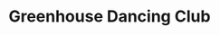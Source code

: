 --- 
title: "Greenhouse Dancing Club"
publishdate: "2019-9-16T16:48:46+02:00"
src: "https://365manga.net/manga/greenhouse-dancing-club"
image: "https://data.365manga.net/images/thumbnails/1842-greenhouse-dancing-club.jpg"
description: "(From Lililicious) A one-shot about the dancing club at a girls' school. Because of their height, Eniwa and Katsurayama were both stuck leading and so never got a chance to dance together. Now Katsurayama is about to graduate..."
---